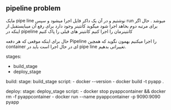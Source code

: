 ## pipeline problem

مایک pipe line نوشتیم و در آن یک داکر فایل اجرا میشود و سپس run میوشد .
حال اگر برای مرتبه دوم بخاهد اجرا شود میگوید کانتینر وجود دارد برای رفع آن میبایستقبل از اینکه در pipeline کانتینرمان را اجرا کنیم کانتینر های قبلی را پاک کنیم

حال برای اینکه موقعی که هر دفعه Pipeline را اجرا میکنیم بهمون نگوید که همچین container ای در حال اجرا است باید در pipe line تغییراتی بدهیم.

stages:
  - build_stage
  - deploy_stage

build:
  stage: build_stage
  script:
    - docker --version
    - docker build -t pyapp .

deploy:
  stage: deploy_stage
  script:
    - docker stop pyappcontainer && docker rm -f pyappcontainer
    - docker run --name pyappcontainer -p 9090:9090 pyapp
